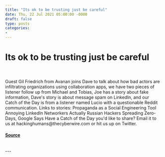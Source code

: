 ```yaml
---
title: "Its ok to be trusting just be careful"
date: Thu, 22 Jul 2021 05:00:00 -0000
draft: false
type: posts
categories: 
- 
---
```

# Its ok to be trusting just be careful

<br/>

<br/>
Guest Gil Friedrich from Avanan joins Dave to talk about how bad actors are infiltrating organizations using collaboration apps, we have two pieces of listener follow up from Michael and Tobias, Joe has a story about fake information, Dave's story is about message spam on LinkedIn, and our Catch of the Day is from a listener named Lucio with a questionable Reddit communication. Links to stories: Propaganda as a Social Engineering Tool Annoying LinkedIn Networkers Actually Russian Hackers Spreading Zero-Days, Google Says Have a Catch of the Day you'd like to share? Email it to us at hackinghumans@thecyberwire.com or hit us up on Twitter.

#### [Source](https://thecyberwire.com/podcasts/hacking-humans/157/notes)

<br/>
---
